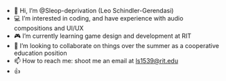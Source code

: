 - 👋 Hi, I’m @Sleop-deprivation (Leo Schindler-Gerendasi)
- 💻 I’m interested in coding, and have experience with audio compositions and UI/UX
- 🎮 I’m currently learning game design and development at RIT
- 💞️ I’m looking to collaborate on things over the summer as a cooperative education position
- 📫 How to reach me: shoot me an email at ls1539@rit.edu
- 👍 

<!---
Sleop-deprivation/Sleop-deprivation is a ✨ special ✨ repository because its `README.md` (this file) appears on your GitHub profile.
You can click the Preview link to take a look at your changes.
--->
